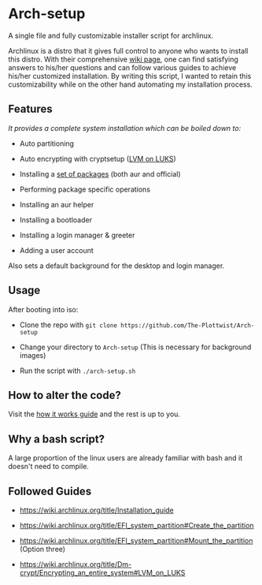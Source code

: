 # Arch-setup

A single file and fully customizable installer script for archlinux.

Archlinux is a distro that it gives full control to anyone who wants to install this distro. With their comprehensive [wiki page](https://wiki.archlinux.org/), one can find satisfying answers to his/her questions and can follow various guides to achieve his/her customized installation. By writing this script, I wanted to retain this customizability while on the other hand automating my installation process.

## Features

*It provides a complete system installation which can be boiled down to:*

- Auto partitioning

- Auto encrypting with cryptsetup ([LVM on LUKS](https://wiki.archlinux.org/title/Dm-crypt/Encrypting_an_entire_system#LVM_on_LUKS))

- Installing a [set of packages](#Link_to_packages) (both aur and official)

- Performing package specific operations

- Installing an aur helper

- Installing a bootloader

- Installing a login manager & greeter

- Adding a user account

Also sets a default background for the desktop and login manager.

## Usage

After booting into iso:

- Clone the repo with `git clone https://github.com/The-Plottwist/Arch-setup`

- Change your directory to `Arch-setup` (This is necessary for background images)

- Run the script with `./arch-setup.sh`

## How to alter the code?

Visit the [how it works guide](#Link_to_how_it_works) and the rest is up to you.

## Why a bash script?

A large proportion of the linux users are already familiar with bash and it doesn't need to compile.

## Followed Guides

- <https://wiki.archlinux.org/title/Installation_guide>

- <https://wiki.archlinux.org/title/EFI_system_partition#Create_the_partition>

- <https://wiki.archlinux.org/title/EFI_system_partition#Mount_the_partition> (Option three)

- <https://wiki.archlinux.org/title/Dm-crypt/Encrypting_an_entire_system#LVM_on_LUKS>
